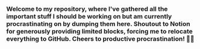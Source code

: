 
### Welcome to my repository, where I've gathered all the important stuff I should be working on but am currently procrastinating on by dumping them here. Shoutout to Notion for generously providing limited blocks, forcing me to relocate everything to GitHub. Cheers to productive procrastination! 🚀✨

